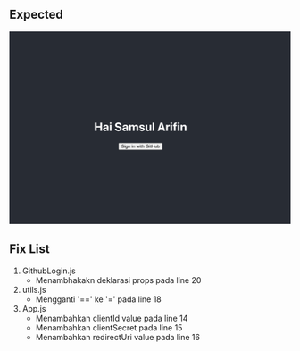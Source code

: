 ## Expected

![expected](./expected.png)


## Fix List
1. GithubLogin.js
    - Menambhakakn deklarasi props pada line 20
2. utils.js
    - Mengganti '==' ke '=' pada line 18
3. App.js
    - Menambahkan clientId value pada line 14
    - Menambahkan clientSecret pada line 15
    - Menambahkan redirectUri value pada line 16

